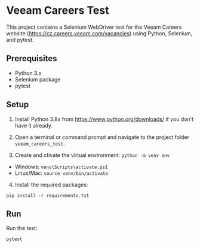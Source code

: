 # Veeam Careers Test

This project contains a Selenium WebDriver test for the Veeam Careers website (https://cz.careers.veeam.com/vacancies) using Python, Selenium, and pytest.

## Prerequisites

- Python 3.x
- Selenium package
- pytest

## Setup

1. Install Python 3.8x from https://www.python.org/downloads/ if you don't have it already.

2. Open a terminal or command prompt and navigate to the project folder `veeam_careers_test`.

3.  Create and ctivate the virtual environment:
`python -m venv env`

- Windows: `venv\Scripts\activate.ps1`
- Linux/Mac: `source venv/bin/activate`

4. Install the required packages:

`pip install -r requirements.txt`

## Run

Run the test:

`pytest`

